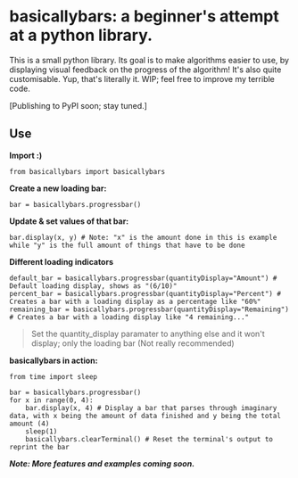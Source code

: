 # basicallybars: a beginner's attempt at a python library.

<p>This is a small python library. 
Its goal is to make algorithms easier to use, by
displaying visual feedback on the progress of the
algorithm! It's also quite customisable.
Yup, that's literally it. WIP; feel free
to improve my terrible code.</p>
[Publishing to PyPI soon; stay tuned.]

## Use

**Import :)**
```
from basicallybars import basicallybars
```

**Create a new loading bar:**

```
bar = basicallybars.progressbar()
```

**Update & set values of that bar:**
```
bar.display(x, y) # Note: "x" is the amount done in this is example while "y" is the full amount of things that have to be done
```

**Different loading indicators**

```
default_bar = basicallybars.progressbar(quantityDisplay="Amount") # Default loading display, shows as "(6/10)"
percent_bar = basicallybars.progressbar(quantityDisplay="Percent") # Creates a bar with a loading display as a percentage like "60%"
remaining_bar = basicallybars.progressbar(quantityDisplay="Remaining") # Creates a bar with a loading display like "4 remaining..."
```
>  Set the quantity_display paramater to anything else and it won't display; only the loading bar (Not really recommended)

**basicallybars in action:**

```
from time import sleep

bar = basicallybars.progressbar()
for x in range(0, 4):
    bar.display(x, 4) # Display a bar that parses through imaginary data, with x being the amount of data finished and y being the total amount (4)
    sleep(1)
    basicallybars.clearTerminal() # Reset the terminal's output to reprint the bar
```

***Note: More features and examples coming soon.***
